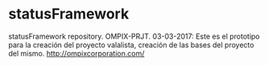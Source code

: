 # statusFramework
statusFramework repository. OMPIX-PRJT. 03-03-2017: Este es el prototipo para la creación del proyecto valalista, creación de las bases del proyecto del mismo.  http://ompixcorporation.com/
